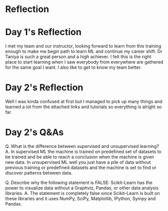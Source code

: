 # Reflection
# Day 1's Reflection
I met my team and our instructor, looking forward to learn from this training enough to make me begin path to learn ML and continue my career shift. Dr Taniya is such a great person and a high achiever. I felt this is the right place to start learning when I saw everybody from everywhere are gathered for the same goal I want. I also like to get to know my team better.
# Day 2's Reflection
Well I was kinda confused at first but I managed to pick up many things and learned a lot from the attached links and tutorials so everything is alright so far.
# Day 2's Q&As
Q. What is the difference between supervised and unsupervised learning?
A. In supervised ML the machine is trained on predefined set of datasets to be trained and be able to reach a conclusion when the machine is given new data. In unsupervised ML well you just have a pile of data without previous training or predefined datasets and the machine is set to find or discover patterns between data.

Q. Describe why the following statement is FALSE: Scikit-Learn has the power to visualize data without a Graphviz, Pandas, or other data analysis libraries.
A. The statement is completely false since Scikit-Learn is built on these libraries and it uses NumPy, SciPy, Matplotlib, IPython, Sympy and Pandas.
